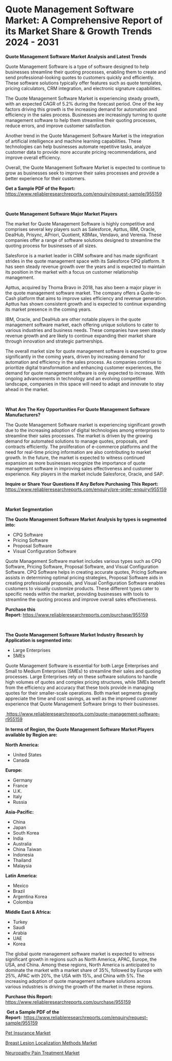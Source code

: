 <p><h1>Quote Management Software Market: A Comprehensive Report of its Market Share & Growth Trends 2024 - 2031</h1></p><p><strong>Quote Management Software Market Analysis and Latest Trends</strong></p>
<p><p>Quote Management Software is a type of software designed to help businesses streamline their quoting processes, enabling them to create and send professional-looking quotes to customers quickly and efficiently. These software solutions typically offer features such as quote templates, pricing calculators, CRM integration, and electronic signature capabilities.</p><p>The Quote Management Software Market is experiencing steady growth, with an expected CAGR of 5.2% during the forecast period. One of the key factors driving this growth is the increasing demand for automation and efficiency in the sales process. Businesses are increasingly turning to quote management software to help them streamline their quoting processes, reduce errors, and improve customer satisfaction.</p><p>Another trend in the Quote Management Software Market is the integration of artificial intelligence and machine learning capabilities. These technologies can help businesses automate repetitive tasks, analyze customer data to provide more accurate pricing recommendations, and improve overall efficiency.</p><p>Overall, the Quote Management Software Market is expected to continue to grow as businesses seek to improve their sales processes and provide a better experience for their customers.</p></p>
<p><strong>Get a Sample PDF of the Report:&nbsp;</strong> <a href="https://www.reliableresearchreports.com/enquiry/request-sample/955159">https://www.reliableresearchreports.com/enquiry/request-sample/955159</a></p>
<p>&nbsp;</p>
<p><strong>Quote Management Software Major Market Players</strong></p>
<p><p>The market for Quote Management Software is highly competitive and comprises several key players such as Salesforce, Apttus, IBM, Oracle, DealHub, Prisync, APriori, Quotient, KBMax, Vendavo, and Verenia. These companies offer a range of software solutions designed to streamline the quoting process for businesses of all sizes.</p><p>Salesforce is a market leader in CRM software and has made significant strides in the quote management space with its Salesforce CPQ platform. It has seen steady revenue growth over the years and is expected to maintain its position in the market with a focus on customer relationship management.</p><p>Apttus, acquired by Thoma Bravo in 2018, has also been a major player in the quote management software market. The company offers a Quote-to-Cash platform that aims to improve sales efficiency and revenue generation. Apttus has shown consistent growth and is expected to continue expanding its market presence in the coming years.</p><p>IBM, Oracle, and DealHub are other notable players in the quote management software market, each offering unique solutions to cater to various industries and business needs. These companies have seen steady revenue growth and are likely to continue expanding their market share through innovation and strategic partnerships.</p><p>The overall market size for quote management software is expected to grow significantly in the coming years, driven by increasing demand for automation and efficiency in the sales process. As companies continue to prioritize digital transformation and enhancing customer experiences, the demand for quote management software is only expected to increase. With ongoing advancements in technology and an evolving competitive landscape, companies in this space will need to adapt and innovate to stay ahead in the market.</p></p>
<p>&nbsp;</p>
<p><strong>What Are The Key Opportunities For Quote Management Software Manufacturers?</strong></p>
<p><p>The Quote Management Software market is experiencing significant growth due to the increasing adoption of digital technologies among enterprises to streamline their sales processes. The market is driven by the growing demand for automated solutions to manage quotes, proposals, and contracts efficiently. The proliferation of e-commerce platforms and the need for real-time pricing information are also contributing to market growth. In the future, the market is expected to witness continued expansion as more businesses recognize the importance of quote management software in improving sales effectiveness and customer experience. Key players in the market include Salesforce, Oracle, and SAP.</p></p>
<p><strong>Inquire or Share Your Questions If Any Before Purchasing This Report:</strong> <a href="https://www.reliableresearchreports.com/enquiry/pre-order-enquiry/955159">https://www.reliableresearchreports.com/enquiry/pre-order-enquiry/955159</a></p>
<p>&nbsp;</p>
<p><strong>Market Segmentation</strong></p>
<p><strong>The Quote Management Software Market Analysis by types is segmented into:</strong></p>
<p><ul><li>CPQ Software</li><li>Pricing Software</li><li>Proposal Software</li><li>Visual Configuration Software</li></ul></p>
<p><p>Quote Management Software market includes various types such as CPQ Software, Pricing Software, Proposal Software, and Visual Configuration Software. CPQ Software helps in creating accurate quotes, Pricing Software assists in determining optimal pricing strategies, Proposal Software aids in creating professional proposals, and Visual Configuration Software enables customers to visually customize products. These different types cater to specific needs within the market, providing businesses with tools to streamline the quoting process and improve overall sales effectiveness.</p></p>
<p><strong>Purchase this Report:&nbsp;</strong><a href="https://www.reliableresearchreports.com/purchase/955159">https://www.reliableresearchreports.com/purchase/955159</a></p>
<p>&nbsp;</p>
<p><strong>The Quote Management Software Market Industry Research by Application is segmented into:</strong></p>
<p><ul><li>Large Enterprises</li><li>SMEs</li></ul></p>
<p><p>Quote Management Software is essential for both Large Enterprises and Small to Medium Enterprises (SMEs) to streamline their sales and quoting processes. Large Enterprises rely on these software solutions to handle high volumes of quotes and complex pricing structures, while SMEs benefit from the efficiency and accuracy that these tools provide in managing quotes for their smaller-scale operations. Both market segments greatly appreciate the time and cost savings, as well as the improved customer experience that Quote Management Software brings to their businesses.</p></p>
<p><a href="https://www.reliableresearchreports.com/quote-management-software-r955159">&nbsp;https://www.reliableresearchreports.com/quote-management-software-r955159</a></p>
<p><strong>In terms of Region, the Quote Management Software Market Players available by Region are:</strong></p>
<p>
    <p> <strong> North America: </strong>
        <ul>
            <li>United States</li>
            <li>Canada</li>
        </ul>
        </p> 
    <p> <strong> Europe: </strong>
        <ul>
            <li>Germany</li>
            <li>France</li>
            <li>U.K.</li>
            <li>Italy</li>
            <li>Russia</li>
        </ul>
        </p> 
    <p> <strong> Asia-Pacific: </strong>
        <ul>
            <li>China</li>
            <li>Japan</li>
            <li>South Korea</li>
            <li>India</li>
            <li>Australia</li>
            <li>China Taiwan</li>
            <li>Indonesia</li>
            <li>Thailand</li>
            <li>Malaysia</li>
        </ul>
        </p> 
    <p> <strong> Latin America: </strong>
        <ul>
            <li>Mexico</li>
            <li>Brazil</li>
            <li>Argentina Korea</li>
            <li>Colombia</li>
        </ul>
        </p> 
    <p> <strong> Middle East & Africa: </strong>
        <ul>
            <li>Turkey</li>
            <li>Saudi</li>
            <li>Arabia</li>
            <li>UAE</li>
            <li>Korea</li>
        </ul>
    </p>
    </p>
<p><p>The global quote management software market is expected to witness significant growth in regions such as North America, APAC, Europe, the USA, and China. Among these regions, North America is anticipated to dominate the market with a market share of 35%, followed by Europe with 25%, APAC with 20%, the USA with 15%, and China with 5%. The increasing adoption of quote management software solutions across various industries is driving the growth of the market in these regions.</p></p>
<p><strong>Purchase this Report: </strong><a href="https://www.reliableresearchreports.com/purchase/955159">https://www.reliableresearchreports.com/purchase/955159</a></p>
<p>&nbsp;<strong>Get a Sample PDF of the Report:&nbsp;&nbsp;</strong><a href="https://www.reliableresearchreports.com/enquiry/request-sample/955159">https://www.reliableresearchreports.com/enquiry/request-sample/955159</a></p>
<p><strong></strong></p>
<p><p><a href="https://www.linkedin.com/pulse/pet-insurance-market-share-evolution-growth-trends-2024-7krje">Pet Insurance Market</a></p><p><a href="https://www.linkedin.com/pulse/breast-lesion-localization-methods-market-exploring-share-trends-rgd5e">Breast Lesion Localization Methods Market</a></p><p><a href="https://www.linkedin.com/pulse/analyzing-neuropathy-pain-treatment-market-global-industry-perspective-z1bme">Neuropathy Pain Treatment Market</a></p></p>